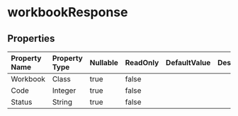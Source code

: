 # **workbookResponse**

 

## **Properties**

| Property Name | Property Type | Nullable |  ReadOnly | DefaultValue | Description | 
| :- | :- | :- |:- |  :- | :- |
|Workbook|Class|true|false |  ||
|Code|Integer|true|false |  ||
|Status|String|true|false |  ||

